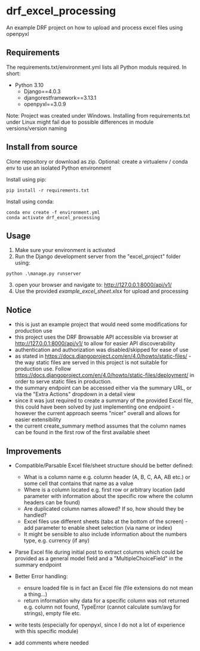 # drf_excel_processing

An example DRF project on how to upload and process excel files using openpyxl

## Requirements

The requirements.txt/environment.yml lists all Python moduls required. In short:

- Python 3.10
  - Django==4.0.3
  - djangorestframework==3.13.1
  - openpyxl==3.0.9

Note: Project was created under Windows. Installing from requirements.txt under Linux might fail due to possible differences in module versions/version naming

## Install from source

Clone repository or download as zip.
Optional: create a virtualenv / conda env to use an isolated Python environment

Install using pip:

```
pip install -r requirements.txt
```

Install using conda:

```
conda env create -f environment.yml
conda activate drf_excel_processing
```

## Usage

1. Make sure your environment is activated
2. Run the Django development server from the "excel_project" folder using:

```
python .\manage.py runserver
```

3. open your browser and navigate to: http://127.0.0.1:8000/api/v1/
4. Use the provided *example_excel_sheet.xlsx* for upload and processing 

## Notice

- this is just an example project that would need some modifications for production use
- this project uses the DRF Browsable API accessible via browser at http://127.0.0.1:8000/api/v1/ to allow for easier API discoverability
- authentication and authorization was disabled/skipped for ease of use
- as stated in https://docs.djangoproject.com/en/4.0/howto/static-files/ - the way static files are served in this project is not suitable for production use. Follow https://docs.djangoproject.com/en/4.0/howto/static-files/deployment/ in order to serve static files in production.
- the summary endpoint can be accessed either via the summary URL, or via the "Extra Actions" dropdown in a detail view
- since it was just required to create a summary of the provided Excel file, this could have been solved by just implementing one endpoint - however the current approach seems "nicer" overall and allows for easier extensibility
- the current create_summary method assumes that the column names can be found in the first row of the first available sheet

## Improvements

- Compatible/Parsable Excel file/sheet structure should be better defined:

  - What is a column name e.g. column header (A, B, C, AA, AB etc.) or some cell that contains that name as a value
  - Where is a column located e.g. first row or arbitrary location (add parameter with information about the specific row where the column headers can be found)
  - Are duplicated column names allowed? If so, how should they be handled?
  - Excel files use different sheets (tabs at the bottom of the screen) - add parameter to enable sheet selection (via name or index)
  - It might be sensible to also include information about the numbers type, e.g. currency (if any)

- Parse Excel file during initial post to extract columns which could be provided as a general model field and a "MultipleChoiceField" in the summary endpoint

- Better Error handling:

  - ensure loaded file is in fact an Excel file (file extensions do not mean a thing...)
  - return information why data for a specific column was not returned e.g. column not found, TypeError (cannot calculate sum/avg for strings), empty file etc.

- write tests (especially for openpyxl, since I do not a lot of experience with this specific module)
- add comments where needed
